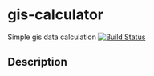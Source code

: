 # gis-calculator
Simple gis data calculation
[![Build Status](https://travis-ci.com/monster3d/gis-calculator.svg?branch=master)](https://travis-ci.com/monster3d/gis-calculator)
## Description
